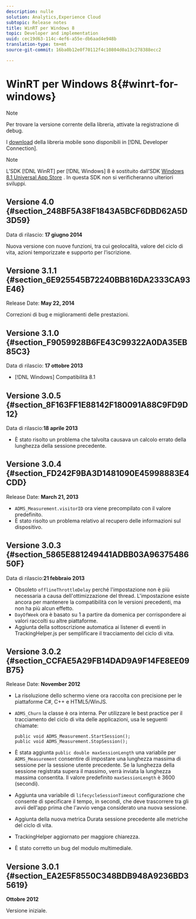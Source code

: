 ```yaml
---
description: nulle
solution: Analytics,Experience Cloud
subtopic: Release notes
title: WinRT per Windows 8
topic: Developer and implementation
uuid: cec19d63-114c-4ef6-a55e-db6aad4e948b
translation-type: tm+mt
source-git-commit: 16ba0b12e0f70112f4c10804d0a13c278388ecc2

---
```



# WinRT per Windows 8{#winrt-for-windows}

>[!NOTE]
>
> Per trovare la versione corrente della libreria, attivate la registrazione di debug.

I [download](https://marketing.adobe.com/developer/get-started/mobile/c-measuring-mobile-applications) della libreria mobile sono disponibili in [!DNL Developer Connection].

>[!NOTE]
>
>L’SDK [!DNL WinRT] per [!DNL Windows] 8 è sostituito dall’SDK [Windows 8.1 Universal App Store](../appmeasurement-release-notes/c-release-notes-winu.md) . In questa SDK non si verificheranno ulteriori sviluppi.

## Versione 4.0 {#section_248BF5A38F1843A5BCF6DBD62A5D3D59}

Data di rilascio: **17 giugno 2014**

Nuova versione con nuove funzioni, tra cui geolocalità, valore del ciclo di vita, azioni temporizzate e supporto per l’iscrizione.

## Versione 3.1.1 {#section_6E925545B72240BB816DA2333CA93E46}

Release Date: **May 22, 2014**

Correzioni di bug e miglioramenti delle prestazioni.

## Versione 3.1.0 {#section_F9059928B6FE43C99322A0DA35EB85C3}

Data di rilascio: **17 ottobre 2013**

* [!DNL Windows] Compatibilità 8.1

## Versione 3.0.5 {#section_8F163FF1E88142F180091A88C9FD9D12}

Data di rilascio:**18 aprile 2013**

* È stato risolto un problema che talvolta causava un calcolo errato della lunghezza della sessione precedente.

## Versione 3.0.4 {#section_FD242F9BA3D1481090E45998883E4CDD}

Release Date: **March 21, 2013**

* `ADMS_Measurement.visitorID` ora viene precompilato con il valore predefinito.
* È stato risolto un problema relativo al recupero delle informazioni sul dispositivo.

## Versione 3.0.3 {#section_5865E881249441ADBB03A9637548650F}

Data di rilascio:**21 febbraio 2013**

* Obsoleto `offlineThrottleDelay` perché l'impostazione non è più necessaria a causa dell'ottimizzazione del thread. L'impostazione esiste ancora per mantenere la compatibilità con le versioni precedenti, ma non ha più alcun effetto.
* `DayOfWeek` ora è basato su 1 a partire da domenica per corrispondere ai valori raccolti su altre piattaforme.
* Aggiunta della sottoscrizione automatica ai listener di eventi in TrackingHelper.js per semplificare il tracciamento del ciclo di vita.

## Versione 3.0.2 {#section_CCFAE5A29FB14DAD9A9F14FE8EE09B75}

Release Date: **November 2012**

* La risoluzione dello schermo viene ora raccolta con precisione per le piattaforme C#, C++ e HTML5/WinJS.
* `ADMS_Churn` la classe è ora interna. Per utilizzare le best practice per il tracciamento del ciclo di vita delle applicazioni, usa le seguenti chiamate:

   ```
   public void ADMS_Measurement.StartSession(); 
   public void ADMS_Measurement.StopSession();
   ```

* È stata aggiunta `public double maxSessionLength` una variabile per `ADMS_Measurement` consentire di impostare una lunghezza massima di sessione per la sessione utente precedente. Se la lunghezza della sessione registrata supera il massimo, verrà inviata la lunghezza massima consentita. Il valore predefinito `maxSessionLength` è 3600 (secondi).
* Aggiunta una variabile di `lifecycleSessionTimeout` configurazione che consente di specificare il tempo, in secondi, che deve trascorrere tra gli avvii dell'app prima che l'avvio venga considerato una nuova sessione.
* Aggiunta della nuova metrica Durata sessione precedente alle metriche del ciclo di vita.
* TrackingHelper aggiornato per maggiore chiarezza.
* È stato corretto un bug del modulo multimediale.

## Versione 3.0.1 {#section_EA2E5F8550C348BDB948A9236BD35619}

**Ottobre 2012**

Versione iniziale.

